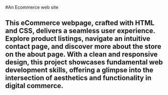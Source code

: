 #An Ecommerce web site

## This eCommerce webpage, crafted with HTML and CSS, delivers a seamless user experience. Explore product listings, navigate an intuitive contact page, and discover more about the store on the about page. With a clean and responsive design, this project showcases fundamental web development skills, offering a glimpse into the intersection of aesthetics and functionality in digital commerce.
